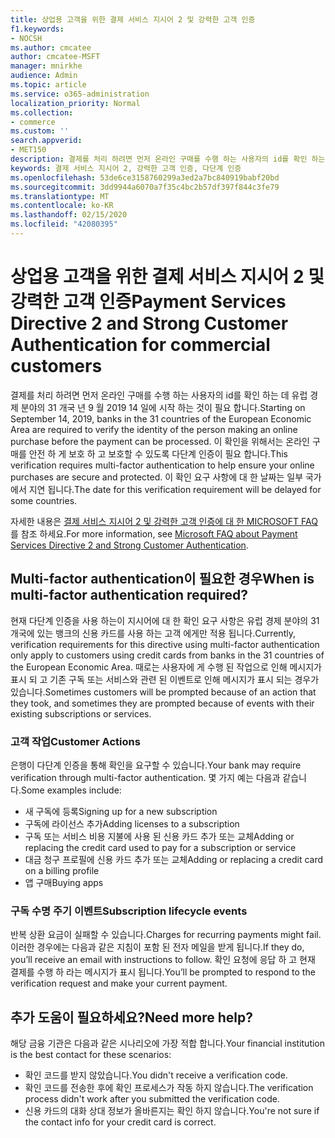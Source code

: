 ```yaml
---
title: 상업용 고객을 위한 결제 서비스 지시어 2 및 강력한 고객 인증
f1.keywords:
- NOCSH
ms.author: cmcatee
author: cmcatee-MSFT
manager: mnirkhe
audience: Admin
ms.topic: article
ms.service: o365-administration
localization_priority: Normal
ms.collection:
- commerce
ms.custom: ''
search.appverid:
- MET150
description: 결제를 처리 하려면 먼저 온라인 구매를 수행 하는 사용자의 id를 확인 하는 데 유럽 경제 분야의 31 개국 년 9 월 2019 14 일에 시작 하는 것이 필요 합니다.
keywords: 결제 서비스 지시어 2, 강력한 고객 인증, 다단계 인증
ms.openlocfilehash: 53de6ce3158760299a3ed2a7bc840919babf20bd
ms.sourcegitcommit: 3dd9944a6070a7f35c4bc2b57df397f844c3fe79
ms.translationtype: MT
ms.contentlocale: ko-KR
ms.lasthandoff: 02/15/2020
ms.locfileid: "42080395"
---
```

# <a name="payment-services-directive-2-and-strong-customer-authentication-for-commercial-customers"></a><span data-ttu-id="83422-104">상업용 고객을 위한 결제 서비스 지시어 2 및 강력한 고객 인증</span><span class="sxs-lookup"><span data-stu-id="83422-104">Payment Services Directive 2 and Strong Customer Authentication for commercial customers</span></span>

<span data-ttu-id="83422-105">결제를 처리 하려면 먼저 온라인 구매를 수행 하는 사용자의 id를 확인 하는 데 유럽 경제 분야의 31 개국 년 9 월 2019 14 일에 시작 하는 것이 필요 합니다.</span><span class="sxs-lookup"><span data-stu-id="83422-105">Starting on September 14, 2019, banks in the 31 countries of the European Economic Area are required to verify the identity of the person making an online purchase before the payment can be processed.</span></span> <span data-ttu-id="83422-106">이 확인을 위해서는 온라인 구매를 안전 하 게 보호 하 고 보호할 수 있도록 다단계 인증이 필요 합니다.</span><span class="sxs-lookup"><span data-stu-id="83422-106">This verification requires multi-factor authentication to help ensure your online purchases are secure and protected.</span></span> <span data-ttu-id="83422-107">이 확인 요구 사항에 대 한 날짜는 일부 국가에서 지연 됩니다.</span><span class="sxs-lookup"><span data-stu-id="83422-107">The date for this verification requirement will be delayed for some countries.</span></span> 

<span data-ttu-id="83422-108">자세한 내용은 [결제 서비스 지시어 2 및 강력한 고객 인증에 대 한 MICROSOFT FAQ](https://support.microsoft.com/help/4517854/microsoft-account-open-banking-customer-authentication)를 참조 하세요.</span><span class="sxs-lookup"><span data-stu-id="83422-108">For more information, see [Microsoft FAQ about Payment Services Directive 2 and Strong Customer Authentication](https://support.microsoft.com/help/4517854/microsoft-account-open-banking-customer-authentication).</span></span>

## <a name="when-is-multi-factor-authentication-required"></a><span data-ttu-id="83422-109">Multi-factor authentication이 필요한 경우</span><span class="sxs-lookup"><span data-stu-id="83422-109">When is multi-factor authentication required?</span></span>

<span data-ttu-id="83422-110">현재 다단계 인증을 사용 하는이 지시어에 대 한 확인 요구 사항은 유럽 경제 분야의 31 개국에 있는 뱅크의 신용 카드를 사용 하는 고객 에게만 적용 됩니다.</span><span class="sxs-lookup"><span data-stu-id="83422-110">Currently, verification requirements for this directive using multi-factor authentication only apply to customers using credit cards from banks in the 31 countries of the European Economic Area.</span></span> <span data-ttu-id="83422-111">때로는 사용자에 게 수행 된 작업으로 인해 메시지가 표시 되 고 기존 구독 또는 서비스와 관련 된 이벤트로 인해 메시지가 표시 되는 경우가 있습니다.</span><span class="sxs-lookup"><span data-stu-id="83422-111">Sometimes customers will be prompted because of an action that they took, and sometimes they are prompted because of events with their existing subscriptions or services.</span></span>

### <a name="customer-actions"></a><span data-ttu-id="83422-112">고객 작업</span><span class="sxs-lookup"><span data-stu-id="83422-112">Customer Actions</span></span>

<span data-ttu-id="83422-113">은행이 다단계 인증을 통해 확인을 요구할 수 있습니다.</span><span class="sxs-lookup"><span data-stu-id="83422-113">Your bank may require verification through multi-factor authentication.</span></span> <span data-ttu-id="83422-114">몇 가지 예는 다음과 같습니다.</span><span class="sxs-lookup"><span data-stu-id="83422-114">Some examples include:</span></span>
- <span data-ttu-id="83422-115">새 구독에 등록</span><span class="sxs-lookup"><span data-stu-id="83422-115">Signing up for a new subscription</span></span>
- <span data-ttu-id="83422-116">구독에 라이선스 추가</span><span class="sxs-lookup"><span data-stu-id="83422-116">Adding licenses to a subscription</span></span>
- <span data-ttu-id="83422-117">구독 또는 서비스 비용 지불에 사용 된 신용 카드 추가 또는 교체</span><span class="sxs-lookup"><span data-stu-id="83422-117">Adding or replacing the credit card used to pay for a subscription or service</span></span>
- <span data-ttu-id="83422-118">대금 청구 프로필에 신용 카드 추가 또는 교체</span><span class="sxs-lookup"><span data-stu-id="83422-118">Adding or replacing a credit card on a billing profile</span></span>
- <span data-ttu-id="83422-119">앱 구매</span><span class="sxs-lookup"><span data-stu-id="83422-119">Buying apps</span></span>

### <a name="subscription-lifecycle-events"></a><span data-ttu-id="83422-120">구독 수명 주기 이벤트</span><span class="sxs-lookup"><span data-stu-id="83422-120">Subscription lifecycle events</span></span>

<span data-ttu-id="83422-121">반복 상환 요금이 실패할 수 있습니다.</span><span class="sxs-lookup"><span data-stu-id="83422-121">Charges for recurring payments might fail.</span></span> <span data-ttu-id="83422-122">이러한 경우에는 다음과 같은 지침이 포함 된 전자 메일을 받게 됩니다.</span><span class="sxs-lookup"><span data-stu-id="83422-122">If they do, you’ll receive an email with instructions to follow.</span></span> <span data-ttu-id="83422-123">확인 요청에 응답 하 고 현재 결제를 수행 하 라는 메시지가 표시 됩니다.</span><span class="sxs-lookup"><span data-stu-id="83422-123">You’ll be prompted to respond to the verification request and make your current payment.</span></span>

## <a name="need-more-help"></a><span data-ttu-id="83422-124">추가 도움이 필요하세요?</span><span class="sxs-lookup"><span data-stu-id="83422-124">Need more help?</span></span>

<span data-ttu-id="83422-125">해당 금융 기관은 다음과 같은 시나리오에 가장 적합 합니다.</span><span class="sxs-lookup"><span data-stu-id="83422-125">Your financial institution is the best contact for these scenarios:</span></span>
- <span data-ttu-id="83422-126">확인 코드를 받지 않았습니다.</span><span class="sxs-lookup"><span data-stu-id="83422-126">You didn't receive a verification code.</span></span>  
- <span data-ttu-id="83422-127">확인 코드를 전송한 후에 확인 프로세스가 작동 하지 않습니다.</span><span class="sxs-lookup"><span data-stu-id="83422-127">The verification process didn't work after you submitted the verification code.</span></span>
- <span data-ttu-id="83422-128">신용 카드의 대화 상대 정보가 올바른지는 확인 하지 않습니다.</span><span class="sxs-lookup"><span data-stu-id="83422-128">You're not sure if the contact info for your credit card is correct.</span></span>
